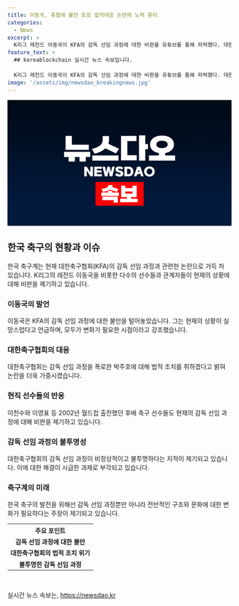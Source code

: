 ```yaml
---
title: 이동국, 축협에 불만 토로 법적대응 논란에 노력 묻어
categories:
  - News
excerpt: >
  K리그 레전드 이동국이 KFA의 감독 선임 과정에 대한 비판을 유튜브를 통해 피력했다. 대한축구협회는 전력강화위원으로 박주호의 공개적인 폭로에 대해 법적 조치를 예고했고, 이에 다수의 축구계 인물들이 논란에 참여하며 감독 선임 과정의 불투명성을 지적했다. 이에 대한축구협회는 박주호가 유감스러운 오해를 일으켰다고 밝히며 법적 대응을 예고했다. 이에 이동국 및 다수의 축구계 인물이 현재의 상황을 우려하며 변화를 요구하는 목소리를 내고 있다.
feature_text: >
  ## koreablockchain 실시간 뉴스 속보입니다.

  K리그 레전드 이동국이 KFA의 감독 선임 과정에 대한 비판을 유튜브를 통해 피력했다. 대한축구협회는 전력강화위원으로 박주호의 공개적인 폭로에 대해 법적 조치를 예고했고, 이에 다수의 축구계 인물들이 논란에 참여하며 감독 선임 과정의 불투명성을 지적했다. 이에 대한축구협회는 박주호가 유감스러운 오해를 일으켰다고 밝히며 법적 대응을 예고했다. 이에 이동국 및 다수의 축구계 인물이 현재의 상황을 우려하며 변화를 요구하는 목소리를 내고 있다.
image: '/assets/img/newsdao_breakingnews.jpg'
---
```


<p><img src="/assets/img/newsdao_breakingnews.jpg" alt="koreablockchain 속보" /></p>

<h2 data-ke-size="size26">한국 축구의 현황과 이슈</h2>

<p data-ke-size="size16">한국 축구계는 현재 대한축구협회(KFA)의 감독 선임 과정과 관련한 논란으로 가득 차 있습니다. K리그의 레전드 이동국을 비롯한 다수의 선수들과 관계자들이 현재의 상황에 대해 비판을 제기하고 있습니다.</p>

<h3>이동국의 발언</h3>

<p data-ke-size="size16">이동국은 KFA의 감독 선임 과정에 대한 불만을 털어놓았습니다. 그는 현재의 상황이 실망스럽다고 언급하며, 모두가 변화가 필요한 시점이라고 강조했습니다.</p>

<h3>대한축구협회의 대응</h3>

<p data-ke-size="size16">대한축구협회는 감독 선임 과정을 폭로한 박주호에 대해 법적 조치를 취하겠다고 밝혀 논란을 더욱 가중시켰습니다.</p>

<h3>현직 선수들의 반응</h3>

<p data-ke-size="size16">이천수와 이영표 등 2002년 월드컵 출전했던 후배 축구 선수들도 현재의 감독 선임 과정에 대해 비판을 제기하고 있습니다.</p>

<h3>감독 선임 과정의 불투명성</h3>

<p data-ke-size="size16">대한축구협회의 감독 선임 과정이 비정상적이고 불투명하다는 지적이 제기되고 있습니다. 이에 대한 해결이 시급한 과제로 부각되고 있습니다.</p>

<h3>축구계의 미래</h3>

<p data-ke-size="size16">한국 축구의 발전을 위해선 감독 선임 과정뿐만 아니라 전반적인 구조와 문화에 대한 변화가 필요하다는 주장이 제기되고 있습니다.</p>

<table>
    <tr>
        <th>주요 포인트</th>
    </tr>
    <tr>
        <td style="text-align: center; height: 17px;"><b>감독 선임 과정에 대한 불만</b></td>
    </tr>
    <tr>
        <td style="text-align: center; height: 17px;"><b>대한축구협회의 법적 조치 위기</b></td>
    </tr>
    <tr>
        <td style="text-align: center; height: 17px;"><b>불투명한 감독 선임 과정</b></td>
    </tr>
</table>

<p data-ke-size="size16">&nbsp;</p>
실시간 뉴스 속보는, <a href="https://newsdao.kr" rel="dofollow">https://newsdao.kr</a>


